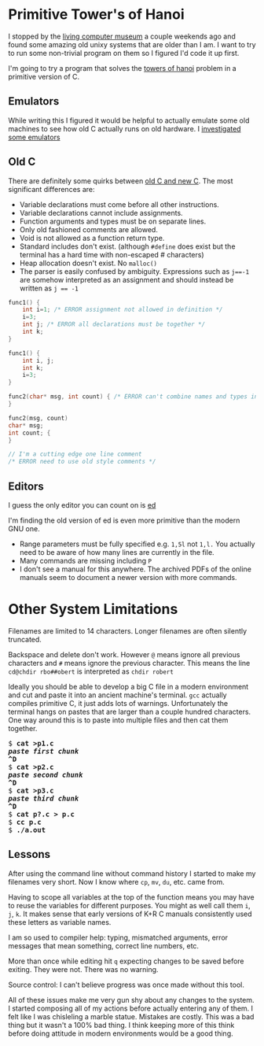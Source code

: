 
# Primitive Tower's of Hanoi

I stopped by the [living computer museum](http://www.livingcomputers.org/) a couple weekends ago and found some amazing old unixy systems that are older than I am. I want to try to run some non-trivial program on them so I figured I'd code it up first.

I'm going to try a program that solves the [towers of hanoi](https://en.wikipedia.org/wiki/Tower_of_Hanoi) problem in a primitive version of C.

## Emulators

While writing this I figured it would be helpful to actually emulate some old machines to see how old C actually runs on old hardware. I [investigated some emulators](doc/emulators.md)

## Old C

There are definitely some quirks between [old C and new C](http://ee.hawaii.edu/~tep/EE160/Book/chapapx/node7.html). The most significant differences are:

* Variable declarations must come before all other instructions.
* Variable declarations cannot include assignments.
* Function arguments and types must be on separate lines.
* Only old fashioned comments are allowed.
* Void is not allowed as a function return type.
* Standard includes don't exist. (although `#define` does exist but the terminal has a hard time with non-escaped # characters)
* Heap allocation doesn't exist. No `malloc()`
* The parser is easily confused by ambiguity. Expressions such as `j==-1` are somehow interpreted as an assignment and should instead be written as `j == -1`

```C
func1() {
    int i=1; /* ERROR assignment not allowed in definition */
    i=3;
    int j; /* ERROR all declarations must be together */
    int k;
}

func1() {
    int i, j;
    int k;
    i=3;
}

func2(char* msg, int count) { /* ERROR can't combine names and types in fn parms */
}

func2(msg, count)
char* msg;
int count; {
}

// I'm a cutting edge one line comment
/* ERROR need to use old style comments */
```

## Editors

I guess the only editor you can count on is [ed](https://en.wikipedia.org/wiki/Ed_(text_editor))

I'm finding the old version of ed is even more primitive than the modern GNU one.

* Range parameters must be fully specified e.g. `1,5l` not `1,l.` You actually need to be aware of how many lines are currently in the file.
* Many commands are missing including `P`
* I don't see a manual for this anywhere. The archived PDFs of the online manuals seem to document a newer version with more commands.

# Other System Limitations

Filenames are limited to 14 characters. Longer filenames are often silently truncated.

Backspace and delete don't work. However `@` means ignore all previous characters and `#` means ignore the previous character. This means the line `cd@chdir rbo##obert` is interpreted as `chdir robert`

Ideally you should be able to develop a big C file in a modern environment and cut and paste it into an ancient machine's terminal. `gcc` actually compiles primitive C, it just adds lots of warnings. Unfortunately the terminal hangs on pastes that are larger than a couple hundred characters. One way around this is to paste into multiple files and then cat them together.

<pre>
$ <b>cat >p1.c
<i>paste first chunk</i>
^D</b>
$ <b>cat >p2.c
<i>paste second chunk</i>
^D</b>
$ <b>cat >p3.c
<i>paste third chunk</i>
^D</b>
$ <b>cat p?.c > p.c</b>
$ <b>cc p.c</b>
$ <b>./a.out</b>
</pre>

## Lessons

After using the command line without command history I started to make my filenames very short. Now I know where `cp`, `mv`, `du`, etc. came from.

Having to scope all variables at the top of the function means you may have to reuse the variables for different purposes. You might as well call them `i`, `j`, `k`. It makes sense that early versions of K+R C manuals consistently used these letters as variable names.

I am so used to compiler help: typing, mismatched arguments, error messages that mean something, correct line numbers, etc.

More than once while editing hit `q` expecting changes to be saved before exiting. They were not. There was no warning.

Source control: I can't believe progress was once made without this tool.

All of these issues make me very gun shy about any changes to the system. I started composing all of my actions before actually entering any of them. I felt like I was chisleling a marble statue. Mistakes are costly. This was a bad thing but it wasn't a 100% bad thing. I think keeping more of this think before doing attitude in modern environments would be a good thing.
